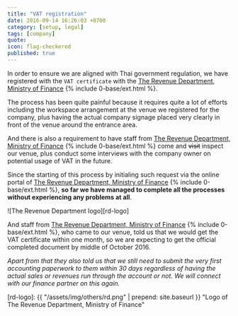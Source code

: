 ```yaml
---
title: "VAT registration"
date: 2016-09-14 16:26:03 +0700
category: [setup, legal]
tags: [company]
quote:
icon: flag-checkered
published: true
---
```


In order to ensure we are aligned with Thai government regulation, we have registered with the `VAT certificate` with the [The Revenue Department, Ministry of Finance] {% include 0-base/ext.html %}.

The process has been quite painful because it requires quite a lot of efforts including the workspace arrangement at the venue we registered for the company, plus having the actual company signage placed very clearly in front of the venue around the entrance area.

And there is also a requirement to have staff from [The Revenue Department, Ministry of Finance] {% include 0-base/ext.html %} come and <del>visit</del> inspect our venue, plus conduct some interviews with the company owner on potential usage of VAT in the future.

Since the starting of this process by initialing such request via the online portal of [The Revenue Department, Ministry of Finance] {% include 0-base/ext.html %}, **so far we have managed to complete all the processes without experiencing any problems at all**.


![The Revenue Department logo][rd-logo]



And staff from [The Revenue Department, Ministry of Finance] {% include 0-base/ext.html %}, who came to our venue, told us that we would get the VAT certificate within one month, so we are expecting to get the official completed document by middle of October 2016.

*Apart from that they also told us that we still need to submit the very first accounting paperwork to them within 30 days regardless of having the actual sales or revenues run through the account or not. We will connect with our finance partner on this again.*


<!--more-->

<!-- And below are the electronic copies of the completed paperwork that we have got back from the [The Revenue Department, Ministry of Finance] {% include 0-base/ext.html %} regarding to our official `VAT certificate registration`. -->


<!-- <div class="row">
  <div class="col-xs-12 col-sm-12 col-md-12 col-lg-12">
    <a class="modal-link" data-toggle="modal" data-target="#VAT"><img class="img-thumbnail" src="{{ "/assets/img/registration/VATs.jpg" | prepend: site.baseurl }}" alt="VAT registration"></a>
    <div class="modal fade" id="VAT" tabindex="-1" role="dialog">
      <div class="modal-dialog" role="document">
        <div class="modal-content modal-md">
          <div class="modal-header">
            <a data-dismiss="modal"><i class="pe-times pull-right"></i></a>
            <span class="modal-title">VAT certificate</span>
          </div>
          <div class="modal-body text-center">
            <img class="center-block" src="{{ "/assets/img/registration/VAT.jpg" | prepend: site.baseurl }}" alt="VAT registration">
          </div>
        </div>
      </div>
    </div>
  </div>
</div> -->


[The Revenue Department, Ministry of Finance]: http://www.rd.go.th
[rd-logo]: {{ "/assets/img/others/rd.png" | prepend: site.baseurl }} "Logo of The Revenue Department, Ministry of Finance"
